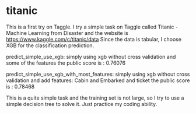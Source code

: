 # titanic
This is a first try on Taggle.
I try a simple task on Taggle called Titanic - Machine Learning from Disaster and the website is https://www.kaggle.com/c/titanic/data
Since the data is tabular, I choose XGB for the classification prediction.

predict_simple_use_xgb:
simply using xgb without cross validation and some of the features
the public score is : 0.76076

predict_simple_use_xgb_with_most_features:
simply using xgb without cross validation and add features: Cabin and Embarked and ticket
the public score is : 0.78468

This is a quite simple task and the training set is not large, so I try to use a simple decision tree to solve it. Just practice my coding ability.


